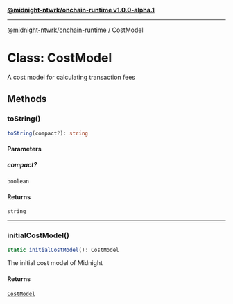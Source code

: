 [**@midnight-ntwrk/onchain-runtime v1.0.0-alpha.1**](../README.md)

***

[@midnight-ntwrk/onchain-runtime](../globals.md) / CostModel

# Class: CostModel

A cost model for calculating transaction fees

## Methods

### toString()

```ts
toString(compact?): string
```

#### Parameters

##### compact?

`boolean`

#### Returns

`string`

***

### initialCostModel()

```ts
static initialCostModel(): CostModel
```

The initial cost model of Midnight

#### Returns

[`CostModel`](CostModel.md)

